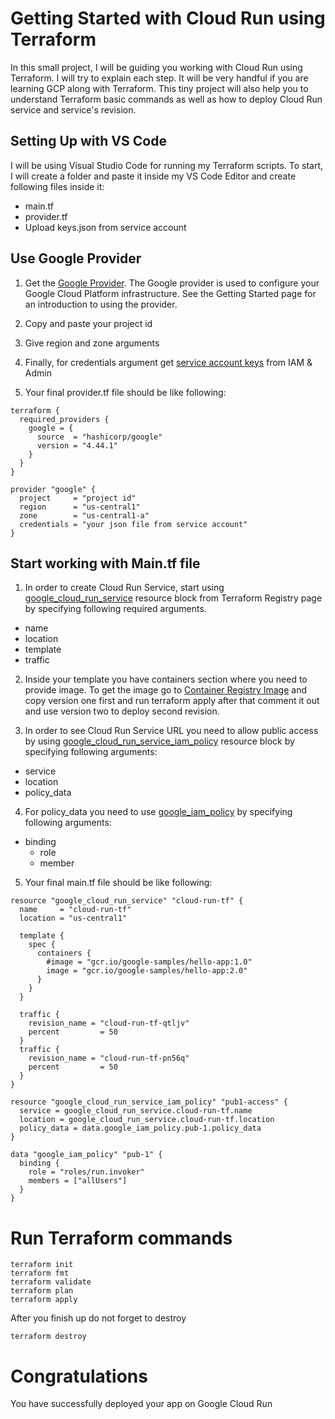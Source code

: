 # Getting Started with Cloud Run using Terraform

<p>In this small project, I will be guiding you working with Cloud Run using Terraform. I will try to explain each step. It will be very handful if you are learning GCP along with Terraform. This tiny project will also help you to understand Terraform basic commands as well as how to deploy Cloud Run service and service's revision.</p>

## Setting Up with VS Code

<p>I will be using Visual Studio Code for running my Terraform scripts. To start, I will create a folder and paste it inside my VS Code Editor and create following files inside it:</p>

* main.tf 
* provider.tf 
* Upload keys.json from service account 

## Use Google Provider

1. Get the [Google Provider](https://registry.terraform.io/providers/hashicorp/google/latest/docs). The Google provider is used to configure your Google Cloud Platform infrastructure. See the Getting Started page for an introduction to using the provider.

2. Copy and paste your project id
3. Give region and zone arguments
3. Finally, for credentials argument get [service account keys](https://cloud.google.com/iam/docs/creating-managing-service-account-keys) from IAM & Admin
4. Your final provider.tf file should be like following:

```
terraform {
  required_providers {
    google = {
      source  = "hashicorp/google"
      version = "4.44.1"
    }
  }
}

provider "google" {
  project     = "project id"
  region      = "us-central1"
  zone        = "us-central1-a"
  credentials = "your json file from service account"
}
```

## Start working with Main.tf file 

1. In order to create Cloud Run Service, start using [google_cloud_run_service](https://registry.terraform.io/providers/hashicorp/google/latest/docs/resources/cloud_run_service) resource block from Terraform Registry page by specifying following required arguments.

* name
* location
* template 
* traffic

2. Inside your template you have containers section where you need to provide image. To get the image go to [Container Registry Image](https://console.cloud.google.com/gcr/images/google-samples/global/hello-app?tag=1.0) and copy version one first and run terraform apply after that comment it out and use version two to deploy second revision. 

3. In order to see Cloud Run Service URL you need to allow public access by using [google_cloud_run_service_iam_policy](https://registry.terraform.io/providers/hashicorp/google/latest/docs/resources/cloud_run_service_iam) resource block by specifying following arguments:

* service 
* location
* policy_data

4. For policy_data you need to use [google_iam_policy](https://registry.terraform.io/providers/hashicorp/google/latest/docs/data-sources/iam_policy) by specifying following arguments:  

* binding
  * role
  * member

5. Your final main.tf file should be like following:

```
resource "google_cloud_run_service" "cloud-run-tf" {
  name     = "cloud-run-tf"
  location = "us-central1"

  template {
    spec {
      containers {
        #image = "gcr.io/google-samples/hello-app:1.0"
        image = "gcr.io/google-samples/hello-app:2.0"
      }
    }
  }

  traffic {
    revision_name = "cloud-run-tf-qtljv"
    percent         = 50
  }
  traffic {
    revision_name = "cloud-run-tf-pn56q"
    percent         = 50
  }
}

resource "google_cloud_run_service_iam_policy" "pub1-access" {
  service = google_cloud_run_service.cloud-run-tf.name
  location = google_cloud_run_service.cloud-run-tf.location
  policy_data = data.google_iam_policy.pub-1.policy_data
}

data "google_iam_policy" "pub-1" {
  binding {
    role = "roles/run.invoker"
    members = ["allUsers"]
  }
}

```

# Run Terraform commands

```
terraform init
terraform fmt
terraform validate 
terraform plan 
terraform apply 
```

After you finish up do not forget to destroy 

```
terraform destroy
```

# Congratulations

You have successfully deployed your app on Google Cloud Run
